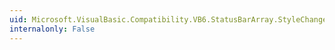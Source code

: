 ```yaml
---
uid: Microsoft.VisualBasic.Compatibility.VB6.StatusBarArray.StyleChanged
internalonly: False
---
```

